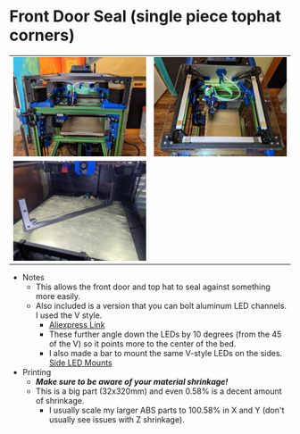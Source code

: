 Front Door Seal (single piece tophat corners)
============
<table width=100%>
<TR><TD width=50% align="center"><img src="Images/frontview.jpg"></TD>
<TD width=50% align="center"><img src="Images/topview.jpg"></TD>
</TR>
<TR><TD width=50% align="center"><img src="Images/printed.jpg"></TD>
<TD></TD>
</TR>
</TABLE>

- Notes
   - This allows the front door and top hat to seal against something more easily.  
   - Also included is a version that you can bolt aluminum LED channels.  I used the V style. 
     - <a href="https://www.aliexpress.com/item/2251832693313513.html">Aliexpress Link</A>
     - These further angle down the LEDs by 10 degrees (from the 45 of the V) so it points more to the center of the bed.  
     - I also made a bar to mount the same V-style LEDs on the sides.  <a href="../Long-side_led_mounts/">Side LED Mounts</A>
- Printing
	 - ***Make sure to be aware of your material shrinkage!***  
	 - This is a big part (32x320mm) and even 0.58% is a decent amount of shrinkage.
  	   -  I usually scale my larger ABS parts to 100.58% in X and Y (don't usually see issues with Z shrinkage).
